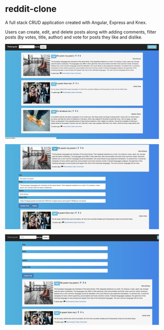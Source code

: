 # reddit-clone
A full stack CRUD application created with Angular, Express and Knex.

Users can create, edit, and delete posts along with adding comments, filter posts (by votes, title, author) and vote for posts they like and dislike.

![alt tag](screenshots/redditCLone.png)

![alt tag](screenshots/editPost.png)

![alt tag](screenshots/newPost.png)
